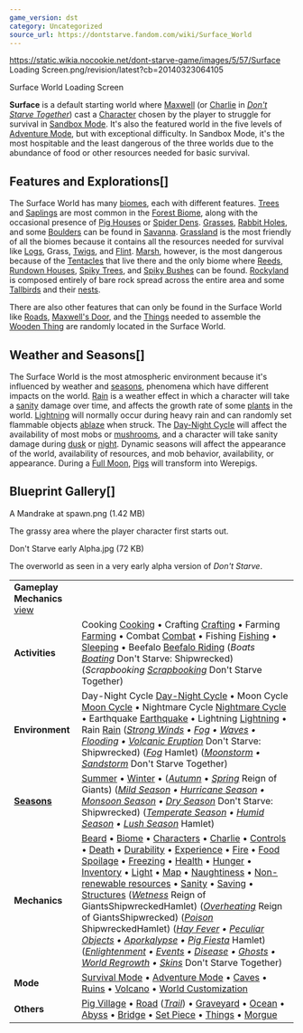 ```yaml
---
game_version: dst
category: Uncategorized
source_url: https://dontstarve.fandom.com/wiki/Surface_World
---
```


https://static.wikia.nocookie.net/dont-starve-game/images/5/57/Surface Loading Screen.png/revision/latest?cb=20140323064105 

Surface World Loading Screen

 

**Surface** is a default starting world where [Maxwell](/wiki/Maxwell_(NPC) "Maxwell (NPC)") (or [Charlie](/wiki/Charlie "Charlie") in *[Don't Starve Together](/wiki/Don%27t_Starve_Together "Don't Starve Together")*) cast a [Character](/wiki/Character "Character") chosen by the player to struggle for survival in [Sandbox Mode](/wiki/Sandbox_Mode "Sandbox Mode"). It's also the featured world in the five levels of [Adventure Mode](/wiki/Adventure_Mode "Adventure Mode"), but with exceptional difficulty. In Sandbox Mode, it's the most hospitable and the least dangerous of the three worlds due to the abundance of food or other resources needed for basic survival.

## Features and Explorations[]

The Surface World has many [biomes](/wiki/Biomes "Biomes"), each with different features. [Trees](/wiki/Trees "Trees") and [Saplings](/wiki/Saplings "Saplings") are most common in the [Forest Biome](/wiki/Forest "Forest"), along with the occasional presence of [Pig Houses](/wiki/Pig_Houses "Pig Houses") or [Spider Dens](/wiki/Spider_Dens "Spider Dens"). [Grasses](/wiki/Grass "Grass"), [Rabbit Holes](/wiki/Rabbit_Hole "Rabbit Hole"), and some [Boulders](/wiki/Boulders "Boulders") can be found in [Savanna](/wiki/Savanna "Savanna"). [Grassland](/wiki/Grassland "Grassland") is the most friendly of all the biomes because it contains all the resources needed for survival like [Logs](/wiki/Log "Log"), Grass, [Twigs](/wiki/Twig "Twig"), and [Flint](/wiki/Flint "Flint"). [Marsh](/wiki/Marsh "Marsh"), however, is the most dangerous because of the [Tentacles](/wiki/Tentacles "Tentacles") that live there and the only biome where [Reeds](/wiki/Reeds "Reeds"), [Rundown Houses](/wiki/Rundown_Houses "Rundown Houses"), [Spiky Trees](/wiki/Spiky_Tree "Spiky Tree"), and [Spiky Bushes](/wiki/Spiky_Bush "Spiky Bush") can be found. [Rockyland](/wiki/Rockyland "Rockyland") is composed entirely of bare rock spread across the entire area and some [Tallbirds](/wiki/Tallbirds "Tallbirds") and their [nests](/wiki/Tallbird_Nest "Tallbird Nest").

There are also other features that can only be found in the Surface World like [Roads](/wiki/Road "Road"), [Maxwell's Door](/wiki/Maxwell%27s_Door "Maxwell's Door"), and the [Things](/wiki/Things "Things") needed to assemble the [Wooden Thing](/wiki/Wooden_Thing "Wooden Thing") are randomly located in the Surface World.

## Weather and Seasons[]

The Surface World is the most atmospheric environment because it's influenced by weather and [seasons](/wiki/Season "Season"), phenomena which have different impacts on the world. [Rain](/wiki/Rain "Rain") is a weather effect in which a character will take a [sanity](/wiki/Sanity "Sanity") damage over time, and affects the growth rate of some [plants](/wiki/Plants "Plants") in the world. [Lightning](/wiki/Lightning "Lightning") will normally occur during heavy rain and can randomly set flammable objects [ablaze](/wiki/Fire "Fire") when struck. The [Day-Night Cycle](/wiki/Day-Night_Cycle "Day-Night Cycle") will affect the availability of most mobs or [mushrooms](/wiki/Mushrooms "Mushrooms"), and a character will take sanity damage during [dusk](/wiki/Dusk "Dusk") or [night](/wiki/Night "Night"). Dynamic seasons will affect the appearance of the world, availability of resources, and mob behavior, availability, or appearance. During a [Full Moon](/wiki/Full_Moon "Full Moon"), [Pigs](/wiki/Pigs "Pigs") will transform into Werepigs.

## Blueprint Gallery[]

A Mandrake at spawn.png (1.42 MB)

The grassy area where the player character first starts out.

Don't Starve early Alpha.jpg (72 KB)

The overworld as seen in a very early alpha version of *Don't Starve*.

|  |  |
| --- | --- |
| **Gameplay Mechanics** [view](/wiki/Template:Gameplay "Template:Gameplay") | |
| **Activities** | Cooking [Cooking](/wiki/Cooking "Cooking") • Crafting [Crafting](/wiki/Crafting "Crafting") • Farming [Farming](/wiki/Farming "Farming") • Combat [Combat](/wiki/Combat "Combat") • Fishing [Fishing](/wiki/Fishing "Fishing") • [Sleeping](/wiki/Sleeping "Sleeping") • Beefalo [Beefalo Riding](/wiki/Beefalo "Beefalo")  (*Boats [Boating](/wiki/Boats "Boats")* Don't Starve: Shipwrecked) (*Scrapbooking [Scrapbooking](/wiki/Scrapbooking "Scrapbooking")* Don't Starve Together) |
| **Environment** | Day-Night Cycle [Day-Night Cycle](/wiki/Day-Night_Cycle "Day-Night Cycle") • Moon Cycle [Moon Cycle](/wiki/Moon_Cycle "Moon Cycle") • Nightmare Cycle [Nightmare Cycle](/wiki/Nightmare_Cycle "Nightmare Cycle") • Earthquake [Earthquake](/wiki/Earthquake "Earthquake") • Lightning [Lightning](/wiki/Lightning "Lightning") • Rain [Rain](/wiki/Rain "Rain")  (*[Strong Winds](/wiki/Strong_Winds "Strong Winds") • [Fog](/wiki/Fog "Fog") • [Waves](/wiki/Waves "Waves") • [Flooding](/wiki/Flooding "Flooding") • [Volcanic Eruption](/wiki/Volcano/Object#Eruptions "Volcano/Object")* Don't Starve: Shipwrecked) (*[Fog](/wiki/Fog#Hamlet "Fog")* Hamlet) (*[Moonstorm](/wiki/Moonstorm "Moonstorm") • [Sandstorm](/wiki/Sandstorm "Sandstorm")* Don't Starve Together) |
| **[Seasons](/wiki/Seasons "Seasons")** | [Summer](/wiki/Seasons/Summer "Seasons/Summer") • [Winter](/wiki/Seasons/Winter "Seasons/Winter") • (*[Autumn](/wiki/Seasons/Autumn "Seasons/Autumn")* • *[Spring](/wiki/Seasons/Spring "Seasons/Spring")* Reign of Giants)  (*[Mild Season](/wiki/Seasons/Mild "Seasons/Mild") • [Hurricane Season](/wiki/Seasons/Hurricane "Seasons/Hurricane") • [Monsoon Season](/wiki/Seasons/Monsoon "Seasons/Monsoon") • [Dry Season](/wiki/Seasons/Dry "Seasons/Dry")* Don't Starve: Shipwrecked) (*[Temperate Season](/wiki/Seasons/Temperate "Seasons/Temperate") • [Humid Season](/wiki/Seasons/Humid "Seasons/Humid") • [Lush Season](/wiki/Seasons/Lush "Seasons/Lush")* Hamlet) |
| **Mechanics** | [Beard](/wiki/Beard "Beard") • [Biome](/wiki/Biome "Biome") • [Characters](/wiki/Characters "Characters") • [Charlie](/wiki/Charlie_(Night_Monster) "Charlie (Night Monster)") • [Controls](/wiki/Controls "Controls") • [Death](/wiki/Death "Death") • [Durability](/wiki/Durability "Durability") • [Experience](/wiki/Experience "Experience") • [Fire](/wiki/Fire "Fire") • [Food Spoilage](/wiki/Food#Food_Spoilage "Food") • [Freezing](/wiki/Freezing "Freezing") • [Health](/wiki/Health "Health") • [Hunger](/wiki/Hunger "Hunger") • [Inventory](/wiki/Inventory "Inventory") • [Light](/wiki/Light "Light") • [Map](/wiki/Map "Map") • [Naughtiness](/wiki/Krampus#Naughtiness "Krampus") • [Non-renewable resources](/wiki/Non-renewable_resources "Non-renewable resources") • [Sanity](/wiki/Sanity "Sanity") • [Saving](/wiki/Saving "Saving") • [Structures](/wiki/Structures "Structures")  (*[Wetness](/wiki/Wetness "Wetness")* Reign of GiantsShipwreckedHamlet) (*[Overheating](/wiki/Overheating "Overheating")* Reign of GiantsShipwrecked) (*[Poison](/wiki/Poison "Poison")* ShipwreckedHamlet) (*[Hay Fever](/wiki/Hay_Fever "Hay Fever") • [Peculiar Objects](/wiki/Peculiar_Objects "Peculiar Objects") • [Aporkalypse](/wiki/Aporkalypse "Aporkalypse") • [Pig Fiesta](/wiki/Pig_Fiesta "Pig Fiesta")* Hamlet) (*[Enlightenment](/wiki/Enlightenment "Enlightenment") • [Events](/wiki/Category:Events "Category:Events") • [Disease](/wiki/Disease "Disease") • [Ghosts](/wiki/Ghost_Characters "Ghost Characters") • [World Regrowth](/wiki/Regrowth "Regrowth") • [Skins](/wiki/Skins "Skins")* Don't Starve Together) |
| **Mode** | [Survival Mode](/wiki/Survival_Mode "Survival Mode") • [Adventure Mode](/wiki/Adventure_Mode "Adventure Mode") • [Caves](/wiki/Caves "Caves") • [Ruins](/wiki/Ruins "Ruins") • [Volcano](/wiki/Volcano "Volcano") • [World Customization](/wiki/World_Customization "World Customization") |
| **Others** | [Pig Village](/wiki/Pig_Village "Pig Village") • [Road](/wiki/Road "Road") (*[Trail](/wiki/Trail "Trail")*) • [Graveyard](/wiki/Graveyard "Graveyard") • [Ocean](/wiki/Ocean "Ocean") • [Abyss](/wiki/Abyss "Abyss") • [Bridge](/wiki/Bridge "Bridge") • [Set Piece](/wiki/Set_Piece "Set Piece") • [Things](/wiki/Things "Things") • [Morgue](/wiki/Morgue "Morgue") |